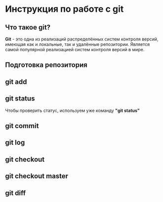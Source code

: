 # Инструкция по работе с git

## Что такое git?

**Git** - это одна из реализаций распределённых систем
контроля версий, имеющая как и локальные, так и
удалённые репозитории. Является самой популярной
реализацией систем контроля версий в мире.

## Подготовка репозитория

## git add

## git status

Чтобы проверить статус, используем уже команду **"git status"**

## git commit

## git log 

## git checkout

## git checkout master

## git diff
